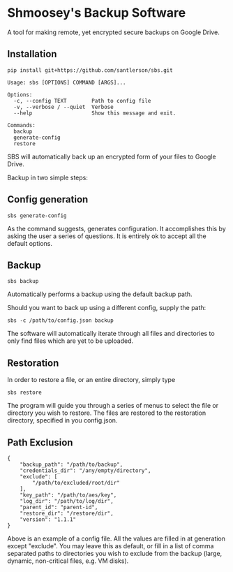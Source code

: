 # Shmoosey's Backup Software

A tool for making remote, yet encrypted secure backups on Google Drive.

## Installation
~~~
pip install git+https://github.com/santlerson/sbs.git
~~~
~~~
Usage: sbs [OPTIONS] COMMAND [ARGS]...

Options:
  -c, --config TEXT        Path to config file
  -v, --verbose / --quiet  Verbose
  --help                   Show this message and exit.

Commands:
  backup
  generate-config
  restore
~~~

SBS will automatically back up an encrypted form of your files to Google Drive.

Backup in two simple steps:

## Config generation

~~~
sbs generate-config
~~~

As the command suggests, generates configuration. It accomplishes this by asking the user a series of questions. It is
entirely ok to accept all the default options.

## Backup

~~~
sbs backup
~~~

Automatically performs a backup using the default backup path.

Should you want to back up using a different config, supply the path:

~~~
sbs -c /path/to/config.json backup
~~~

The software will automatically iterate through all files and directories to only find files which are yet to be
uploaded.

## Restoration

In order to restore a file, or an entire directory, simply type

~~~
sbs restore
~~~

The program will guide you through a series of menus to select the file or directory you wish to restore. The files are
restored to the restoration directory, specified in you config.json.

## Path Exclusion

~~~
{
    "backup_path": "/path/to/backup",
    "credentials_dir": "/any/empty/directory",
    "exclude": [
        "/path/to/excluded/root/dir"
    ],
    "key_path": "/path/to/aes/key",
    "log_dir": "/path/to/log/dir",
    "parent_id": "parent-id",
    "restore_dir": "/restore/dir",
    "version": "1.1.1"
}
~~~

Above is an example of a config file. All the values are filled in at generation except "exclude". You may leave this as
default, or fill in a list of comma separated paths to directories you wish to exclude from the backup
(large, dynamic, non-critical files, e.g. VM disks).
